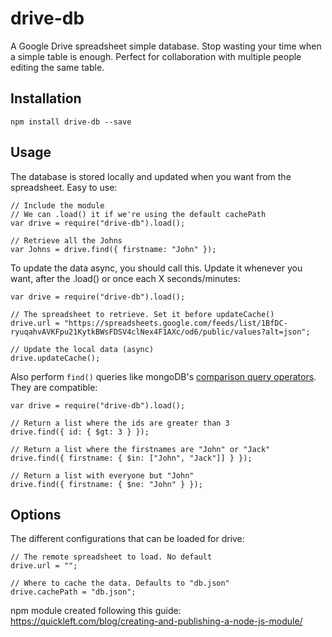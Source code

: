 # drive-db
A Google Drive spreadsheet simple database. Stop wasting your time when a simple table is enough. Perfect for collaboration with multiple people editing the same table.

## Installation

    npm install drive-db --save

## Usage

The database is stored locally and updated when you want from the spreadsheet. Easy to use:

    // Include the module
    // We can .load() it if we're using the default cachePath
    var drive = require("drive-db").load();

    // Retrieve all the Johns
    var Johns = drive.find({ firstname: "John" });


To update the data async, you should call this. Update it whenever you want, after the .load() or once each X seconds/minutes:

    var drive = require("drive-db").load();

    // The spreadsheet to retrieve. Set it before updateCache()
    drive.url = "https://spreadsheets.google.com/feeds/list/1BfDC-ryuqahvAVKFpu21KytkBWsFDSV4clNex4F1AXc/od6/public/values?alt=json";
    
    // Update the local data (async)
    drive.updateCache();

Also perform `find()` queries like mongoDB's [comparison query operators](http://docs.mongodb.org/manual/reference/operator/query-comparison/). They are compatible:

    var drive = require("drive-db").load();

    // Return a list where the ids are greater than 3
    drive.find({ id: { $gt: 3 } });

    // Return a list where the firstnames are "John" or "Jack"
    drive.find({ firstname: { $in: ["John", "Jack"]] } });

    // Return a list with everyone but "John"
    drive.find({ firstname: { $ne: "John" } });


## Options

The different configurations that can be loaded for drive:

    // The remote spreadsheet to load. No default
    drive.url = "";

    // Where to cache the data. Defaults to "db.json"
    drive.cachePath = "db.json";




npm module created following this guide: https://quickleft.com/blog/creating-and-publishing-a-node-js-module/
